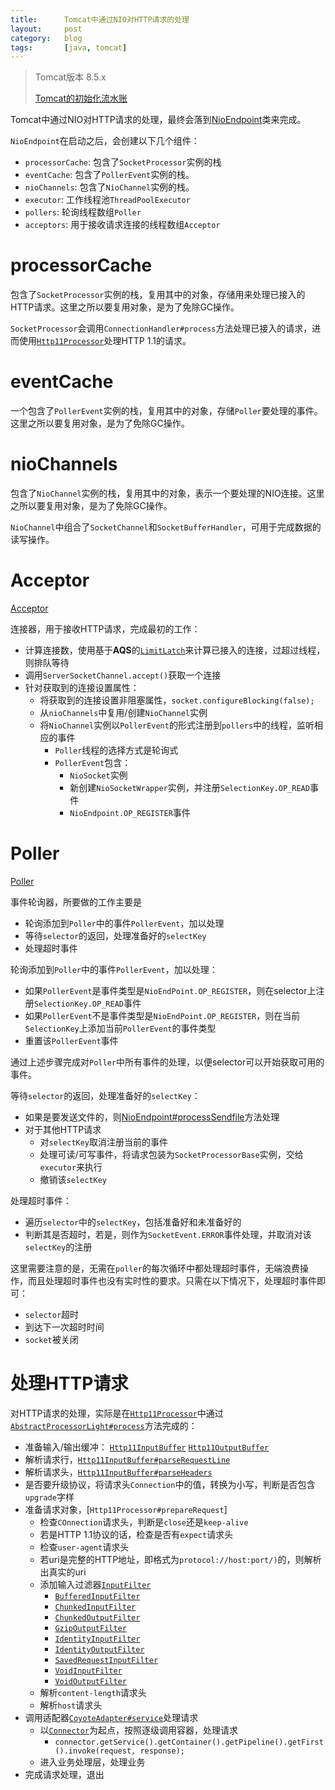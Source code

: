 ```yaml
---
title:      Tomcat中通过NIO对HTTP请求的处理
layout:     post
category:   blog
tags:       [java, tomcat]
---
```


>Tomcat版本 8.5.x
>
>[Tomcat的初始化流水账][1]

Tomcat中通过NIO对HTTP请求的处理，最终会落到[NioEndpoint][2]类来完成。

`NioEndpoint`在启动之后，会创建以下几个组件：

* `processorCache`: 包含了`SocketProcessor`实例的栈
* `eventCache`: 包含了`PollerEvent`实例的栈。
* `nioChannels`: 包含了`NioChannel`实例的栈。
* `executor`: 工作线程池`ThreadPoolExecutor`
* `pollers`: 轮询线程数组`Poller`
* `acceptors`: 用于接收请求连接的线程数组`Acceptor`

# processorCache

包含了`SocketProcessor`实例的栈，复用其中的对象，存储用来处理已接入的HTTP请求。这里之所以要复用对象，是为了免除GC操作。

`SocketProcessor`会调用`ConnectionHandler#process`方法处理已接入的请求，进而使用[`Http11Processor`][8]处理HTTP 1.1的请求。

# eventCache

一个包含了`PollerEvent`实例的栈，复用其中的对象，存储`Poller`要处理的事件。这里之所以要复用对象，是为了免除GC操作。

# nioChannels

包含了`NioChannel`实例的栈，复用其中的对象，表示一个要处理的NIO连接。这里之所以要复用对象，是为了免除GC操作。

`NioChannel`中组合了`SocketChannel`和`SocketBufferHandler`，可用于完成数据的读写操作。

# Acceptor

[Acceptor][3]

连接器，用于接收HTTP请求，完成最初的工作：

* 计算连接数，使用基于**AQS**的[`LimitLatch`][4]来计算已接入的连接，过超过线程，则排队等待
* 调用`ServerSocketChannel.accept()`获取一个连接
* 针对获取到的连接设置属性：
    * 将获取到的连接设置非阻塞属性，`socket.configureBlocking(false);`
    * 从`nioChannels`中复用/创建`NioChannel`实例
    * 将`NioChannel`实例以`PollerEvent`的形式注册到`pollers`中的线程，监听相应的事件
        * `Poller`线程的选择方式是轮询式
        * `PollerEvent`包含：
            * `NioSocket`实例
            * 新创建`NioSocketWrapper`实例，并注册`SelectionKey.OP_READ`事件
            * `NioEndpoint.OP_REGISTER`事件

# Poller

[Poller][5]

事件轮询器，所要做的工作主要是

* 轮询添加到`Poller`中的事件`PollerEvent`，加以处理
* 等待`selector`的返回，处理准备好的`selectKey`
* 处理超时事件

轮询添加到`Poller`中的事件`PollerEvent`，加以处理：

* 如果`PollerEvent`是事件类型是`NioEndPoint.OP_REGISTER`，则在selector上注册`SelectionKey.OP_READ`事件
* 如果`PollerEvent`不是事件类型是`NioEndPoint.OP_REGISTER`，则在当前`SelectionKey`上添加当前`PollerEvent`的事件类型
* 重置该`PollerEvent`事件

通过上述步骤完成对`Poller`中所有事件的处理，以便selector可以开始获取可用的事件。

等待`selector`的返回，处理准备好的`selectKey`：

* 如果是要发送文件的，则[NioEndpoint#processSendfile][6]方法处理
* 对于其他HTTP请求
    * 对`selectKey`取消注册当前的事件
    * 处理可读/可写事件，将请求包装为`SocketProcessorBase`实例，交给`executor`来执行
    * 撤销该`selectKey`

处理超时事件：

* 遍历`selector`中的`selectKey`，包括准备好和未准备好的
* 判断其是否超时，若是，则作为`SocketEvent.ERROR`事件处理，并取消对该`selectKey`的注册

这里需要注意的是，无需在`poller`的每次循环中都处理超时事件，无端浪费操作，而且处理超时事件也没有实时性的要求。只需在以下情况下，处理超时事件即可：

* `selector`超时
* 到达下一次超时时间
* `socket`被关闭

# 处理HTTP请求

对HTTP请求的处理，实际是在[`Http11Processor`][8]中通过[`AbstractProcessorLight#process`][9]方法完成的：

* 准备输入/输出缓冲： [`Http11InputBuffer`][10] [`Http11OutputBuffer`][11]
* 解析请求行，[`Http11InputBuffer#parseRequestLine`][10]
* 解析请求头，[`Http11InputBuffer#parseHeaders`][10]
* 是否要升级协议，将请求头`Connection`中的值，转换为小写，判断是否包含`upgrade`字样
* 准备请求对象，[`Http11Processor#prepareRequest`]
    * 检查`COnnection`请求头，判断是`close`还是`keep-alive`
    * 若是HTTP 1.1协议的话，检查是否有`expect`请求头
    * 检查`user-agent`请求头
    * 若uri是完整的HTTP地址，即格式为`protocol://host:port/)`的，则解析出真实的uri
    * 添加输入过滤器[`InputFilter`][12]
        * [`BufferedInputFilter`][13]
        * [`ChunkedInputFilter`][14]
        * [`ChunkedOutputFilter`][15]
        * [`GzipOutputFilter`][16]
        * [`IdentityInputFilter`][17]
        * [`IdentityOutputFilter`][18]
        * [`SavedRequestInputFilter`][19]
        * [`VoidInputFilter`][20]
        * [`VoidOutputFilter`][21]
    * 解析`content-length`请求头
    * 解析`host`请求头
* 调用适配器[`CoyoteAdapter#service`][22]处理请求
    * 以[`Connector`][23]为起点，按照逐级调用容器，处理请求
        * `connector.getService().getContainer().getPipeline().getFirst().invoke(request, response);`
    * 进入业务处理层，处理业务
* 完成请求处理，退出







[1]:    https://blog.caoxudong.info/blog/2016/03/24/tomcat_study_initialization
[2]:    https://svn.apache.org/repos/asf/tomcat/tc8.5.x/tags/TOMCAT_8_5_23/java/org/apache/tomcat/util/net/NioEndpoint.java
[3]:    https://svn.apache.org/repos/asf/tomcat/tc8.5.x/tags/TOMCAT_8_5_23/java/org/apache/tomcat/util/net/NioEndpoint.java
[4]:    https://svn.apache.org/repos/asf/tomcat/tc8.5.x/tags/TOMCAT_8_5_23/java/org/apache/tomcat/util/threads/LimitLatch.java
[5]:    https://svn.apache.org/repos/asf/tomcat/tc8.5.x/tags/TOMCAT_8_5_23/java/org/apache/tomcat/util/net/NioEndpoint.java
[6]:    https://svn.apache.org/repos/asf/tomcat/tc8.5.x/tags/TOMCAT_8_5_23/java/org/apache/tomcat/util/net/NioEndpoint.java
[7]:    https://svn.apache.org/repos/asf/tomcat/tc8.5.x/tags/TOMCAT_8_5_23/java/org/apache/coyote/AbstractProtocol.java
[8]:    https://svn.apache.org/repos/asf/tomcat/tc8.5.x/tags/TOMCAT_8_5_23/java/org/apache/coyote/http11/Http11Processor.java
[9]:    https://svn.apache.org/repos/asf/tomcat/tc8.5.x/tags/TOMCAT_8_5_23/java/org/apache/coyote/AbstractProcessorLight.java
[10]:   https://svn.apache.org/repos/asf/tomcat/tc8.5.x/tags/TOMCAT_8_5_23/java/org/apache/coyote/http11/Http11InputBuffer.java
[11]:   https://svn.apache.org/repos/asf/tomcat/tc8.5.x/tags/TOMCAT_8_5_23/java/org/apache/coyote/http11/Http11OutputBuffer.java
[12]:   https://svn.apache.org/repos/asf/tomcat/tc8.5.x/tags/TOMCAT_8_5_23/java/org/apache/coyote/http11/InputFilter.java
[13]:   https://svn.apache.org/repos/asf/tomcat/tc8.5.x/tags/TOMCAT_8_5_23/java/org/apache/coyote/http11/filters/BufferedInputFilter.java
[14]:   https://svn.apache.org/repos/asf/tomcat/tc8.5.x/tags/TOMCAT_8_5_23/java/org/apache/coyote/http11/filters/ChunkedInputFilter.java
[15]:   https://svn.apache.org/repos/asf/tomcat/tc8.5.x/tags/TOMCAT_8_5_23/java/org/apache/coyote/http11/filters/ChunkedOutputFilter.java
[16]:   https://svn.apache.org/repos/asf/tomcat/tc8.5.x/tags/TOMCAT_8_5_23/java/org/apache/coyote/http11/filters/GzipOutputFilter.java
[17]:   https://svn.apache.org/repos/asf/tomcat/tc8.5.x/tags/TOMCAT_8_5_23/java/org/apache/coyote/http11/filters/IdentityInputFilter.java
[18]:   https://svn.apache.org/repos/asf/tomcat/tc8.5.x/tags/TOMCAT_8_5_23/java/org/apache/coyote/http11/filters/IdentityOutputFilter.java
[19]:   https://svn.apache.org/repos/asf/tomcat/tc8.5.x/tags/TOMCAT_8_5_23/java/org/apache/coyote/http11/filters/SavedRequestInputFilter.java
[20]:   https://svn.apache.org/repos/asf/tomcat/tc8.5.x/tags/TOMCAT_8_5_23/java/org/apache/coyote/http11/filters/VoidInputFilter.java
[21]:   https://svn.apache.org/repos/asf/tomcat/tc8.5.x/tags/TOMCAT_8_5_23/java/org/apache/coyote/http11/filters/VoidOutputFilter.java
[22]:   https://svn.apache.org/repos/asf/tomcat/tc8.5.x/tags/TOMCAT_8_5_23/java/org/apache/catalina/connector/CoyoteAdapter.java
[23]:   https://svn.apache.org/repos/asf/tomcat/tc8.5.x/tags/TOMCAT_8_5_23/java/org/apache/catalina/connector/Connector.java
